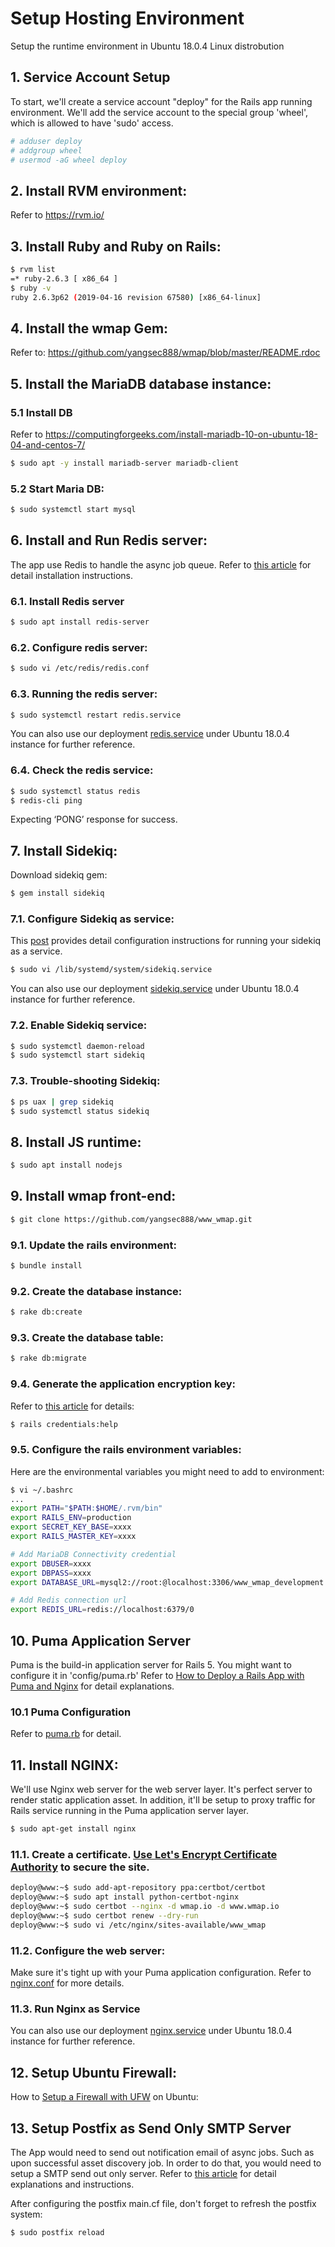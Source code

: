 # Setup Hosting Environment
Setup the runtime environment in Ubuntu 18.0.4 Linux distrobution

## 1. Service Account Setup
To start, we'll create a service account "deploy" for the Rails app running environment. We'll add the service account to the special group 'wheel', which is allowed to have 'sudo' access.
```sh
# adduser deploy
# addgroup wheel
# usermod -aG wheel deploy
```

## 2. Install RVM environment:
Refer to https://rvm.io/

## 3. Install Ruby and Ruby on Rails:
```sh
$ rvm list
=* ruby-2.6.3 [ x86_64 ]
$ ruby -v
ruby 2.6.3p62 (2019-04-16 revision 67580) [x86_64-linux]
```

## 4.  Install the wmap Gem:
Refer to: https://github.com/yangsec888/wmap/blob/master/README.rdoc  

## 5.  Install the MariaDB database instance:
### 5.1 Install DB
Refer to https://computingforgeeks.com/install-mariadb-10-on-ubuntu-18-04-and-centos-7/
```sh
$ sudo apt -y install mariadb-server mariadb-client
```
### 5.2 Start Maria DB:
```sh
$ sudo systemctl start mysql
```

## 6. Install and Run Redis server:
The app use Redis to handle the async job queue. Refer to [this article](https://www.digitalocean.com/community/tutorials/how-to-install-and-secure-redis-on-ubuntu-18-04) for detail installation instructions.

### 6.1. Install Redis server
```sh
$ sudo apt install redis-server
```

### 6.2. Configure redis server:
```sh
$ sudo vi /etc/redis/redis.conf
```

### 6.3. Running the redis server:
```sh
$ sudo systemctl restart redis.service
```
You can also use our deployment [redis.service](/config/systemd/redis.service) under Ubuntu 18.0.4 instance for further reference.

### 6.4. Check the redis service:
```sh
$ sudo systemctl status redis
$ redis-cli ping    
```
Expecting ‘PONG’ response for success.

## 7. Install Sidekiq:
Download sidekiq gem:
```sh
$ gem install sidekiq
```

### 7.1. Configure Sidekiq as service:
This [post](https://gist.github.com/reabiliti/7204115b433e7bd986343d7709f05c2a) provides detail configuration instructions for running your sidekiq as a service.  
```sh
$ sudo vi /lib/systemd/system/sidekiq.service
```
You can also use our deployment [sidekiq.service](/config/systemd/sidekiq.service) under Ubuntu 18.0.4 instance for further reference.

### 7.2. Enable Sidekiq service:
```sh
$ sudo systemctl daemon-reload
$ sudo systemctl start sidekiq
```

### 7.3. Trouble-shooting Sidekiq:
```sh
$ ps uax | grep sidekiq
$ sudo systemctl status sidekiq
```
## 8. Install JS runtime:
```sh
$ sudo apt install nodejs
```

## 9. Install wmap front-end:
```sh
$ git clone https://github.com/yangsec888/www_wmap.git
```

### 9.1. Update the rails environment:
```sh
$ bundle install
```

### 9.2. Create the database instance:
```sh
$ rake db:create
```

### 9.3. Create the database table:
```sh
$ rake db:migrate
```

### 9.4. Generate the application encryption key:
Refer to [this article](https://github.com/rails/rails/blob/master/railties/lib/rails/commands/credentials/USAGE) for details:
```sh
$ rails credentials:help
```

### 9.5. Configure the rails environment variables:
Here are the environmental variables you might need to add to environment:
```sh
$ vi ~/.bashrc
...
export PATH="$PATH:$HOME/.rvm/bin"
export RAILS_ENV=production
export SECRET_KEY_BASE=xxxx
export RAILS_MASTER_KEY=xxxx

# Add MariaDB Connectivity credential
export DBUSER=xxxx
export DBPASS=xxxx
export DATABASE_URL=mysql2://root:@localhost:3306/www_wmap_development

# Add Redis connection url
export REDIS_URL=redis://localhost:6379/0
```

## 10. Puma Application Server
Puma is the build-in application server for Rails 5. You might want to configure it in 'config/puma.rb'
Refer to [How to Deploy a Rails App with Puma and Nginx](https://www.digitalocean.com/community/tutorials/how-to-deploy-a-rails-app-with-puma-and-nginx-on-ubuntu-14-04) for  detail explanations.

### 10.1 Puma Configuration
Refer to [puma.rb](/config/puma.rb) for detail.

## 11. Install NGINX:
We'll use Nginx web server for the web server layer. It's perfect server to render static application asset. In addition, it'll be setup to proxy traffic for Rails service running in the Puma application server layer.

```sh
$ sudo apt-get install nginx
```

### 11.1. Create a certificate. [Use Let's Encrypt Certificate Authority](https://www.digitalocean.com/community/tutorials/how-to-secure-nginx-with-let-s-encrypt-on-ubuntu-18-04) to secure the site.
```sh
deploy@www:~$ sudo add-apt-repository ppa:certbot/certbot
deploy@www:~$ sudo apt install python-certbot-nginx
deploy@www:~$ sudo certbot --nginx -d wmap.io -d www.wmap.io
deploy@www:~$ sudo certbot renew --dry-run
deploy@www:~$ sudo vi /etc/nginx/sites-available/www_wmap
```

### 11.2. Configure the web server:
Make sure it's tight up with your Puma application configuration. Refer to [nginx.conf](/config/nginx.conf) for more details.

### 11.3. Run Nginx as Service
You can also use our deployment [nginx.service](/config/systemd/nginx.service) under Ubuntu 18.0.4 instance for further reference.

## 12. Setup Ubuntu Firewall:
How to [Setup a Firewall with UFW](https://www.digitalocean.com/community/tutorials/how-to-set-up-a-firewall-with-ufw-on-ubuntu-18-04) on Ubuntu:


## 13. Setup Postfix as Send Only SMTP Server
The App would need to send out notification email of async jobs. Such as upon successful asset discovery job. In order to do that, you would need to setup a SMTP send out only server.
Refer to [this article](https://www.digitalocean.com/community/tutorials/how-to-install-and-configure-postfix-as-a-send-only-smtp-server-on-debian-10) for detail explanations and instructions.

After configuring the postfix main.cf file, don't forget to refresh the postfix system:
```sh
$ sudo postfix reload
```

